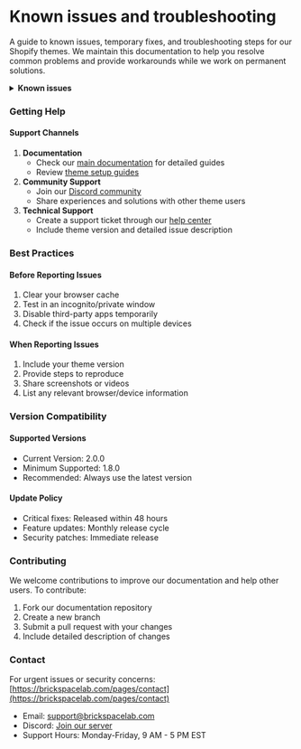 # Known issues and troubleshooting

A guide to known issues, temporary fixes, and troubleshooting steps for our Shopify themes. We maintain this documentation to help you resolve common problems and provide workarounds while we work on permanent solutions.

<details>

<summary><strong>Known issues</strong> </summary>

#### Prices Displaying Incorrectly <a href="#h_9b9f33b7e3" id="h_9b9f33b7e3"></a>

***

* Issue: If shipping settings aren’t configured for a given region, products may not display prices and variants correctly.
  * Solution: Navigate to your Market tab within your Shopify admin settings and ensure shipping settings are configured.
* Issue: Prices display incorrectly when “Show trailing zeros” is unchecked.
  * Solution: This setting is not supported in all currencies. Keep it checked to avoid issues.

***

#### Compare-at Price Displaying Incorrectly <a href="#h_ebaf37ad3c" id="h_ebaf37ad3c"></a>

* Issue: The percentage discount badge and strikeout price disappear when switching from the store’s default currency (e.g., GBP) to another currency.
  * Solution: Navigate to your Shopify admin > Settings > Markets > Preferences. Toggle off “Compare-at price hiding”.

***

#### Products Won’t Add to Cart <a href="#h_8b938dd482" id="h_8b938dd482"></a>

* Issue: Products may not add to the cart due to inventory or template settings.
  * Solutions:
    1. Check your inventory and stock settings. Enable “Continue selling when sold out” to allow items to be added.
    2. Ensure the “Options” block is included on your product template, even if your product has only one variant.
    3. Try enabling “Enable default variant”.

***

#### Broken Blog Grid <a href="#h_9f82677923" id="h_9f82677923"></a>

* Issue: The blog grid may break if “Enable summary” is turned on and the blog article contains extra or malformed HTML.
  * Solutions:
    1. Open the Theme Editor by clicking Customize next to the relevant theme.
    2. Go to Theme Settings > Blog Cards.
    3. Uncheck “Enable summary” and click Save.
    4. OR:
       1. Copy the entire contents of your blog article.
       2. Paste it into a Markdown text editor (e.g., Notion).
       3. Copy the content from the Markdown editor and paste it back into your blog article.

***

#### Empty Buttons <a href="#h_93c573a029" id="h_93c573a029"></a>

* Issue: Buttons with placeholder content may remain visible when they should be hidden.
  * Solutions:
    1. Open the Theme Editor by clicking Customize next to the relevant theme.
    2. Select the section you want to edit.
    3. Scroll down to the Button and Button URL settings.
    4. Delete both values so the fields are empty.
    5. Click Save.
    6. If the issue persists:
       1. Add any link to the Button URL setting.
       2. Click Save.
       3. Delete both values again and click Save.

***

#### Missing Login Buttons <a href="#h_5e00a2db9f" id="h_5e00a2db9f"></a>

* Issue: Login and account buttons may not be visible when setting up your Shopify account.
  * Solution:
    1. Navigate to Shopify Settings > Customer Accounts.
    2. Ensure customer accounts are enabled.
    3. Display login and account buttons in the following sections:
       * Announcement
       * Header
       * Mobile Menu
       * Footer

</details>

### Getting Help

#### Support Channels

1. **Documentation**
   * Check our [main documentation](https://help.brickspacelab.com) for detailed guides
   * Review [theme setup guides](https://help.brickspacelab.com/setup)
2. **Community Support**
   * Join our [Discord community](https://discord.gg/brickspacelab)
   * Share experiences and solutions with other theme users
3. **Technical Support**
   * Create a support ticket through our [help center](https://help.brickspacelab.com/support)
   * Include theme version and detailed issue description

### Best Practices

#### Before Reporting Issues

1. Clear your browser cache
2. Test in an incognito/private window
3. Disable third-party apps temporarily
4. Check if the issue occurs on multiple devices

#### When Reporting Issues

1. Include your theme version
2. Provide steps to reproduce
3. Share screenshots or videos
4. List any relevant browser/device information



### Version Compatibility

#### Supported Versions

* Current Version: 2.0.0
* Minimum Supported: 1.8.0
* Recommended: Always use the latest version

#### Update Policy

* Critical fixes: Released within 48 hours
* Feature updates: Monthly release cycle
* Security patches: Immediate release

### Contributing

We welcome contributions to improve our documentation and help other users. To contribute:

1. Fork our documentation repository
2. Create a new branch
3. Submit a pull request with your changes
4. Include detailed description of changes

### Contact

For urgent issues or security concerns: [https://brickspacelab.com/pages/contact](https://brickspacelab.com/pages/contact)

* Email: support@brickspacelab.com
* Discord: [Join our server](https://discord.gg/brickspacelab)
* Support Hours: Monday-Friday, 9 AM - 5 PM EST
